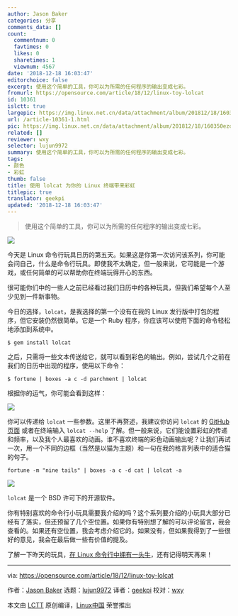 ```yaml
---
author: Jason Baker
categories: 分享
comments_data: []
count:
  commentnum: 0
  favtimes: 0
  likes: 0
  sharetimes: 1
  viewnum: 4567
date: '2018-12-18 16:03:47'
editorchoice: false
excerpt: 使用这个简单的工具，你可以为所需的任何程序的输出变成七彩。
fromurl: https://opensource.com/article/18/12/linux-toy-lolcat
id: 10361
islctt: true
largepic: https://img.linux.net.cn/data/attachment/album/201812/18/160350ezquzucc15yuw4ru.png
url: /article-10361-1.html
pic: https://img.linux.net.cn/data/attachment/album/201812/18/160350ezquzucc15yuw4ru.png.thumb.jpg
related: []
reviewer: wxy
selector: lujun9972
summary: 使用这个简单的工具，你可以为所需的任何程序的输出变成七彩。
tags:
- 颜色
- 彩虹
thumb: false
title: 使用 lolcat 为你的 Linux 终端带来彩虹
titlepic: true
translator: geekpi
updated: '2018-12-18 16:03:47'
---
```



> 
> 使用这个简单的工具，你可以为所需的任何程序的输出变成七彩。
> 
> 
> 


![](/data/attachment/album/201812/18/160350ezquzucc15yuw4ru.png)


今天是 Linux 命令行玩具日历的第五天。如果这是你第一次访问该系列，你可能会问自己，什么是命令行玩具。即使我不太确定，但一般来说，它可能是一个游戏，或任何简单的可以帮助你在终端玩得开心的东西。


很可能你们中的一些人之前已经看过我们日历中的各种玩具，但我们希望每个人至少见到一件新事物。


今日的选择，`lolcat`，是我选择的第一个没有在我的 Linux 发行版中打包的程序，但它安装仍然很简单。它是一个 Ruby 程序，你应该可以使用下面的命令轻松地添加到系统中。



```
$ gem install lolcat
```

之后，只需将一些文本传送给它，就可以看到彩色的输出。例如，尝试几个之前在我们的日历中出现的程序，使用以下命令：



```
$ fortune | boxes -a c -d parchment | lolcat
```

根据你的运气，你可能会看到这样：


![](/data/attachment/album/201812/18/160350fdf1n3v1nst6mvlx.png)


你可以传递给 `lolcat` 一些参数。这里不再赘述，我建议你访问 `lolcat` 的 [GitHub 页面](https://github.com/busyloop/lolcat) 或者在终端输入 `lolcat --help` 了解。但一般来说，它们能设置彩虹的传递和频率，以及我个人最喜欢的动画。谁不喜欢终端的彩色动画输出呢？让我们再试一次，用一个不同的边框（当然是以猫为主题）和一句在我的格言列表中的适合猫的句子。



```
fortune -m "nine tails" | boxes -a c -d cat | lolcat -a
```

![](/data/attachment/album/201812/18/160353xncgcr2smwbvjzre.gif)


`lolcat` 是一个 BSD 许可下的开源软件。


你有特别喜欢的命令行小玩具需要我介绍的吗？这个系列要介绍的小玩具大部分已经有了落实，但还预留了几个空位置。如果你有特别想了解的可以评论留言，我会查看的。如果还有空位置，我会考虑介绍它的。如果没有，但如果我得到了一些很好的意见，我会在最后做一些有价值的提及。


了解一下昨天的玩具，[在 Linux 命令行中拥有一头牛](https://opensource.com/article/18/12/linux-toy-cowsay)，还有记得明天再来！




---


via: <https://opensource.com/article/18/12/linux-toy-lolcat>


作者：[Jason Baker](https://opensource.com/users/jason-baker) 选题：[lujun9972](https://github.com/lujun9972) 译者：[geekpi](https://github.com/geekpi) 校对：[wxy](https://github.com/wxy)


本文由 [LCTT](https://github.com/LCTT/TranslateProject) 原创编译，[Linux中国](https://linux.cn/) 荣誉推出